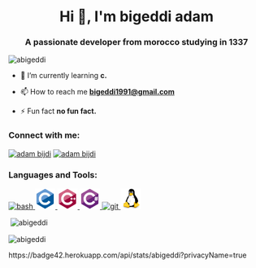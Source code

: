 <h1 align="center">Hi 👋, I'm bigeddi adam</h1>
<h3 align="center">A passionate developer from morocco studying in 1337</h3>

<p align="left"> <img src="https://komarev.com/ghpvc/?username=abigeddi&label=Profile%20views&color=0e75b6&style=flat" alt="abigeddi" /> </p>

- 🌱 I’m currently learning **c.**

- 📫 How to reach me **bigeddi1991@gmail.com**

- ⚡ Fun fact **no fun fact.**

<h3 align="left">Connect with me:</h3>
<p align="left">
<a href="https://twitter.com/adam bijdi" target="blank"><img align="center" src="https://raw.githubusercontent.com/rahuldkjain/github-profile-readme-generator/master/src/images/icons/Social/twitter.svg" alt="adam bijdi" height="30" width="40" /></a>
<a href="https://fb.com/adam bijdi" target="blank"><img align="center" src="https://raw.githubusercontent.com/rahuldkjain/github-profile-readme-generator/master/src/images/icons/Social/facebook.svg" alt="adam bijdi" height="30" width="40" /></a>
</p>

<h3 align="left">Languages and Tools:</h3>
<p align="left"> <a href="https://www.gnu.org/software/bash/" target="_blank" rel="noreferrer"> <img src="https://www.vectorlogo.zone/logos/gnu_bash/gnu_bash-icon.svg" alt="bash" width="40" height="40"/> </a> <a href="https://www.cprogramming.com/" target="_blank" rel="noreferrer"> <img src="https://raw.githubusercontent.com/devicons/devicon/master/icons/c/c-original.svg" alt="c" width="40" height="40"/> </a> <a href="https://www.w3schools.com/cpp/" target="_blank" rel="noreferrer"> <img src="https://raw.githubusercontent.com/devicons/devicon/master/icons/cplusplus/cplusplus-original.svg" alt="cplusplus" width="40" height="40"/> </a> <a href="https://www.w3schools.com/cs/" target="_blank" rel="noreferrer"> <img src="https://raw.githubusercontent.com/devicons/devicon/master/icons/csharp/csharp-original.svg" alt="csharp" width="40" height="40"/> </a> <a href="https://git-scm.com/" target="_blank" rel="noreferrer"> <img src="https://www.vectorlogo.zone/logos/git-scm/git-scm-icon.svg" alt="git" width="40" height="40"/> </a> <a href="https://www.linux.org/" target="_blank" rel="noreferrer"> <img src="https://raw.githubusercontent.com/devicons/devicon/master/icons/linux/linux-original.svg" alt="linux" width="40" height="40"/> </a> </p>

<p>&nbsp;<img align="center" src="https://github-readme-stats.vercel.app/api?username=abigeddi&show_icons=true&locale=en" alt="abigeddi" /></p>

<p><img align="center" src="https://github-readme-streak-stats.herokuapp.com/?user=abigeddi&" alt="abigeddi" /></p>
https://badge42.herokuapp.com/api/stats/abigeddi?privacyName=true
